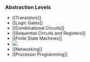 ### Abstraction Levels
+ [[Transistors]]
+ [[Logic Gates]]
+ [[Combinational Circuits]]
+ [[Sequential Circuits and Registers]]
+ [[Finite State Machines]]
+ ![](../z_images/Pasted%20image%2020221009154742.png)
+ [[Networking]]
+ [[Processor Programming]]